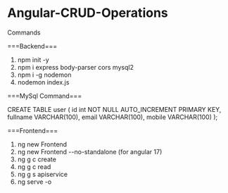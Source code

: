 # Angular-CRUD-Operations
Commands

===Backend===
1. npm init -y
2. npm i express body-parser cors mysql2
3. npm i -g nodemon
4. nodemon index.js

===MySql Command===

CREATE TABLE user (
    id int NOT NULL AUTO_INCREMENT PRIMARY KEY,
    fullname VARCHAR(100),
    email VARCHAR(100),
    mobile VARCHAR(100)
);

===Frontend===
1. ng new Frontend
2. ng new Frontend --no-standalone (for angular 17)
3. ng g c create
4. ng g c read
5. ng g s apiservice
6. ng serve -o
